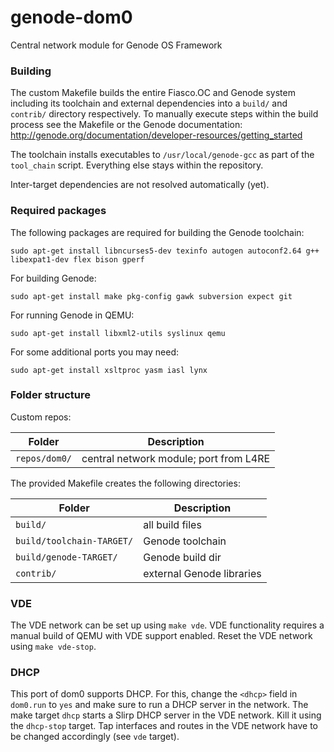 # genode-dom0
Central network module for Genode OS Framework

### Building
The custom Makefile builds the entire Fiasco.OC and Genode system including its toolchain and external dependencies into a `build/` and `contrib/` directory respectively. To manually execute steps within the build process see the Makefile or the Genode documentation:
http://genode.org/documentation/developer-resources/getting_started

The toolchain installs executables to `/usr/local/genode-gcc` as part of the `tool_chain` script. Everything else stays within the repository.

Inter-target dependencies are not resolved automatically (yet).

### Required packages
The following packages are required for building the Genode toolchain:

`sudo apt-get install libncurses5-dev texinfo autogen autoconf2.64 g++ libexpat1-dev flex bison gperf`

For building Genode:

`sudo apt-get install make pkg-config gawk subversion expect git`

For running Genode in QEMU:

`sudo apt-get install libxml2-utils syslinux qemu`

For some additional ports you may need:

`sudo apt-get install xsltproc yasm iasl lynx`

### Folder structure
Custom repos:

| Folder        | Description                            |
| ------------- | -------------------------------------- |
| `repos/dom0/` | central network module; port from L4RE |

The provided Makefile creates the following directories:

| Folder                      | Description               |
| --------------------------- | ------------------------- |
| `build/`                    | all build files           |
| `build/toolchain-TARGET/`   | Genode toolchain          |
| `build/genode-TARGET/`      | Genode build dir          |
| `contrib/`                  | external Genode libraries |

### VDE
The VDE network can be set up using `make vde`. VDE functionality requires a manual build of QEMU with VDE support enabled. Reset the VDE network using `make vde-stop`.

### DHCP
This port of dom0 supports DHCP. For this, change the `<dhcp>` field in `dom0.run` to `yes` and make sure to run a DHCP server in the network. The make target `dhcp` starts a Slirp DHCP server in the VDE network. Kill it using the `dhcp-stop` target. Tap interfaces and routes in the VDE network have to be changed accordingly (see `vde` target).
